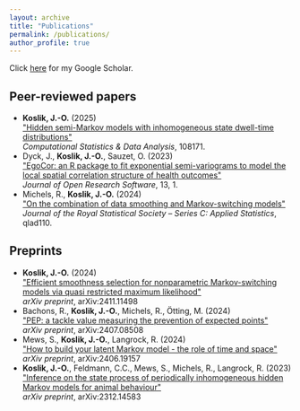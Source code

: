 ```yaml
---
layout: archive
title: "Publications"
permalink: /publications/
author_profile: true
---
```

Click <a href="https://scholar.google.com/citations?user=NTVhgzUAAAAJ&hl=de" target="_blank">here</a> for my Google Scholar.

## Peer-reviewed papers
- **Koslik, J.-O.** (2025)<br>
["Hidden semi-Markov models with inhomogeneous state dwell-time distributions"](https://www.sciencedirect.com/science/article/pii/S0167947325000477)<br>
*Computational Statistics & Data Analysis*, 108171.
- Dyck, J., **Koslik, J.-O.**, Sauzet, O. (2023)<br>
["EgoCor: an R package to fit exponential semi-variograms to model the local spatial correlation structure of health outcomes"](https://openresearchsoftware.metajnl.com/articles/10.5334/jors.517)<br>
*Journal of Open Research Software*, 13, 1.
- Michels, R., **Koslik, J.-O.** (2024)<br>
["On the combination of data smoothing and Markov-switching models"](https://academic.oup.com/jrsssc/advance-article-abstract/doi/10.1093/jrsssc/qlad110/7609864?login=false)<br>
*Journal of the Royal Statistical Society – Series C: Applied Statistics*, qlad110.

## Preprints
- **Koslik, J.-O.** (2024)<br>
["Efficient smoothness selection for nonparametric Markov-switching models via quasi restricted maximum likelihood"](https://arxiv.org/abs/2411.11498)<br>
*arXiv preprint*, arXiv:2411.11498
- Bachons, R., **Koslik, J.-O.**, Michels, R., Ötting, M. (2024)<br>
["PEP: a tackle value measuring the prevention of expected points"](https://arxiv.org/abs/2407.08508)<br>
*arXiv preprint*, arXiv:2407.08508
- Mews, S., **Koslik, J.-O.**, Langrock, R. (2024)<br>
["How to build your latent Markov model - the role of time and space"](https://arxiv.org/abs/2406.19157)<br>
*arXiv preprint*, arXiv:2406.19157
- **Koslik, J.-O.**, Feldmann, C.C., Mews, S., Michels, R., Langrock, R. (2023)<br>
["Inference on the state process of periodically inhomogeneous hidden Markov models for animal behaviour"](https://arxiv.org/abs/2312.14583)<br>
*arXiv preprint*, arXiv:2312.14583

